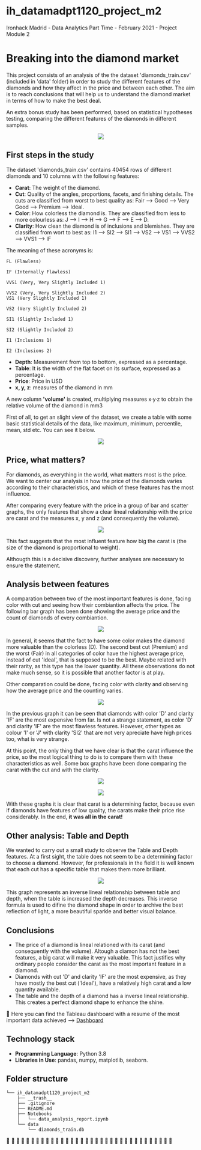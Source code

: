 # ih_datamadpt1120_project_m2
Ironhack Madrid - Data Analytics Part Time - February 2021 - Project Module 2


# **Breaking into the diamond market**
This project consists of an analysis of the the dataset 'diamonds_train.csv' (included in 'data' folder) in order to study the different features of the diamonds and how they affect in the price and between each other. The aim is to reach conclusions that will help us to understand the diamond market in terms of how to make the best deal. 

An extra bonus study has been performed, based on statistical hypotheses testing, comparing the different features of the diamonds in different samples.


<p align="center"><img src="https://raw.githubusercontent.com/VickyViana/ih_datamadpt1120_project_m2/main/__trash__/diamonds.jpg"></p>


## **First steps in the study**
The dataset 'diamonds_train.csv' contains 40454 rows of different diamonds and 10 columns with the following features:

- **Carat**: The weight of the diamond.
- **Cut**: Quality of the angles, proportions, facets, and finishing details. The cuts are classified from worst to best quality as: Fair --> Good --> Very Good --> Premium --> Ideal.
- **Color**: How colorless the diamond is. They are classified from less to more colourless as: J --> I --> H --> G --> F --> E --> D.
- **Clarity**: How clean the diamond is of inclusions and blemishes. They are classified from wort to best as: I1 --> SI2 --> SI1 --> VS2 --> VS1 --> VVS2 --> VVS1 --> IF

The meaning of these acronyms is:

	FL (Flawless)
	
	IF (Internally Flawless)
	
	VVS1 (Very, Very Slightly Included 1)
	
	VVS2 (Very, Very Slightly Included 2)
	VS1 (Very Slightly Included 1)
	
	VS2 (Very Slightly Included 2)
	
	SI1 (Slightly Included 1)
	
	SI2 (Slightly Included 2)
	
	I1 (Inclusions 1)
	
	I2 (Inclusions 2)
	
- **Depth**: Measurement from top to bottom, expressed as a percentage.
- **Table**: It is the width of the flat facet on its surface, expressed as a percentage.
- **Price**: Price in USD
- **x, y, z**: measures of the diamond in mm

A new column **'volume'** is created, multiplying measures x·y·z to obtain the relative volume of the diamond in mm3


First of all, to get an slight view of the dataset, we create a table with some basic statistical details of the data, like maximum, minimum, percentile, mean, std etc. You can see it below.

<p align="center"><img src="https://raw.githubusercontent.com/VickyViana/ih_datamadpt1120_project_m2/main/__trash__/resume_table.png"></p>



## **Price, what matters?**

For diamonds, as everything in the world, what matters most is the price. We want to center our analysis in how the price of the diamonds varies according to their characteristics, and which of these features has the most influence.

After comparing every feature with the price in a group of bar and scatter graphs, the only features that show a clear lineal relationship with the price are carat and the measures x, y and z (and consequently the volume). 

<p align="center"><img src="https://raw.githubusercontent.com/VickyViana/ih_datamadpt1120_project_m2/main/__trash__/carat_lineal.png"></p>

This fact suggests that the most influent feature how big the carat is (the size of  the diamond is proportional to weight).

Althougth this is a decisive discovery, further analyses are necessary to ensure the statement.

## **Analysis between features**

A comparation between two of the most important features is done, facing color with cut and seeing how their combiantion affects the price. The following bar graph has been done showing the average price and the count of diamonds of every combiantion.

<p align="center"><img src="https://raw.githubusercontent.com/VickyViana/ih_datamadpt1120_project_m2/main/__trash__/Color-Cut_Analysis.png"></p>

In general, it seems that the fact to have some color makes the diamond more valuable than the colorless (D). The second best cut (Premium) and the worst (Fair) in all categories of color have the highest average price, instead of cut 'Ideal', that is supposed to be the best. 
Maybe related with their rarity, as this type has the lower quantity. All these observations do not make much sense, so it is possible that another factor is at play.

Other comparation could be done, facing color with clarity and observing how the average price and the counting varies.

<p align="center"><img src="https://raw.githubusercontent.com/VickyViana/ih_datamadpt1120_project_m2/main/__trash__/Color-Clarity_Analysis.png"></p>
 
In the previous graph it can be seen that diamonds with color 'D' and clarity 'IF' are the most expensive from far. Is not a strange statement, as color 'D' and clarity 'IF' are the most flawless features. However, other types as colour 'I' or 'J' with clarity 'SI2' that are not very apreciate have high prices too, what is very strange.

At this point, the only thing that we have clear is that the carat influence the price, so the most logical thing to do is to compare them with these characteristics as well. Some box graphs have been done comparing the carat with the cut and with the clarity.

<p align="center"><img src="https://raw.githubusercontent.com/VickyViana/ih_datamadpt1120_project_m2/main/__trash__/box_cut.png"></p>
 
<p align="center"><img src="https://raw.githubusercontent.com/VickyViana/ih_datamadpt1120_project_m2/main/__trash__/box_clarity.png"></p>
 
 With these graphs it is clear that carat is a determining factor, because even if diamonds have features of low quality, the carats make their price rise considerably. In the end, **it was all in the carat!**


## **Other analysis: Table and Depth**

We wanted to carry out a small study to observe the Table and Depth features. At a first sight, the table does not seem to be a determining factor to choose a diamond. 
However, for professionals in the field it is well known that each cut has a specific table that makes them more brilliant.

<p align="center"><img src="https://raw.githubusercontent.com/VickyViana/ih_datamadpt1120_project_m2/main/__trash__/table_depth.png"></p>

This graph represents an inverse lineal relationship between table and depth, when the table is increased the depth decreases. 
This inverse formula is used to difine the diamond shape in order to archive the best reflection of light, a more beautiful sparkle and better visual balance.


## **Conclusions**

- The price of a diamond is lineal relationed with its carat (and consequently with the volume). Altough a diamon has not the best features, a big carat will make it very valuable. This fact justifies why ordinary people consider the carat as the most important feature in a diamond.
- Diamonds with cut 'D' and clarity 'IF' are the most expensive, as they have mostly the best cut ('Ideal'), have a relatively high carat and a low quantity available.
- The table and the depth of a diamond has a inverse lineal relationship. This creates a perfect diamond shape to enhance the shine.


:bell: Here you can find the Tableau dashboard with a resume of the most important data achieved --> [Dashboard](https://public.tableau.com/profile/maria.victoria.viana.colino#!/vizhome/ih_datamadpt1120_project_m2-Diamonds/DashboardDiamonds?publish=yes)


## **Technology stack**

- **Programming Language**: Python 3.8
- **Libraries in Use**: pandas, numpy, matplotlib, seaborn.



## **Folder structure**
```
└── ih_datamadpt1120_project_m2
    ├── __trash__
    ├── .gitignore
    ├── README.md
    ├── Notebooks
    │   └── data_analysis_report.ipynb
    └── data
        └── diamonds_train.db
```     
   
     
:gem: :gem: :gem: :gem: :gem: :gem: :gem: :gem: :gem: :gem: :gem: :gem: :gem: :gem: :gem: :gem: :gem: 
:gem: :gem: :gem: :gem: :gem: :gem: :gem: :gem: :gem: :gem: :gem: :gem: :gem: :gem: :gem: :gem: :gem:
 

 
